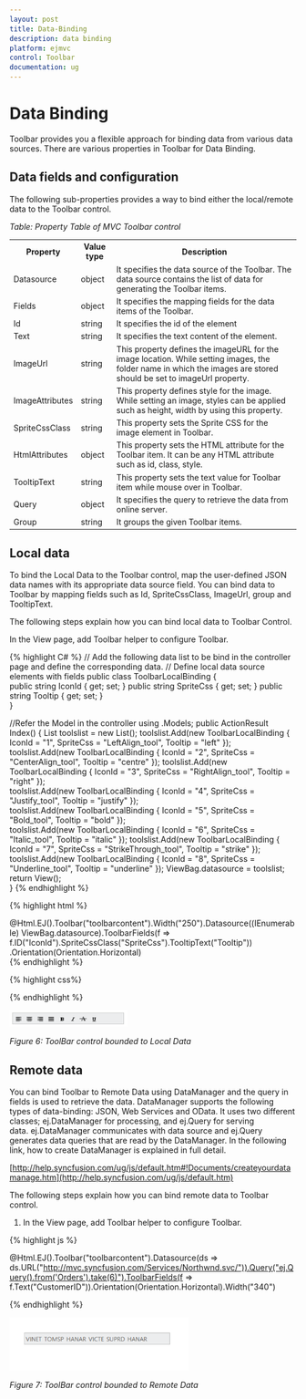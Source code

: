 ```yaml
---
layout: post
title: Data-Binding
description: data binding
platform: ejmvc
control: Toolbar
documentation: ug
---
```


# Data Binding

Toolbar provides you a flexible approach for binding data from various data sources. There are various properties in Toolbar for Data Binding.

## Data fields and configuration 

The following sub-properties provides a way to bind either the local/remote data to the Toolbar control.



_Table: Property Table of MVC Toolbar control_

<table>
<tr>
<th>
Property</th><th>
Value type</th><th>
Description</th></tr>
<tr>
<td>
Datasource</td><td>
object</td><td>
It specifies the data source of the Toolbar. The data source contains the list of data for generating the Toolbar items.</td></tr>
<tr>
<td>
Fields</td><td>
object</td><td>
It specifies the mapping fields for the data items of the Toolbar.</td></tr>
<tr>
<td>
Id</td><td>
string</td><td>
It specifies the id of the element</td></tr>
<tr>
<td>
Text</td><td>
string</td><td>
It specifies the text content of the element.</td></tr>
<tr>
<td>
ImageUrl</td><td>
string</td><td>
This property defines the imageURL for the image location. While setting images, the folder name in which the images are stored should be set to imageUrl property.</td></tr>
<tr>
<td>
ImageAttributes</td><td>
string</td><td>
This property defines style for the image. While setting an image, styles can be applied such as height, width by using this property.</td></tr>
<tr>
<td>
SpriteCssClass</td><td>
string</td><td>
This property sets the Sprite CSS for the image element in Toolbar.</td></tr>
<tr>
<td>
HtmlAttributes</td><td>
object</td><td>
This property sets the HTML attribute for the Toolbar item. It can be any HTML attribute such as id, class, style.</td></tr>
<tr>
<td>
TooltipText</td><td>
string</td><td>
This property sets the text value for Toolbar item while mouse over in Toolbar.</td></tr>
<tr>
<td>
Query</td><td>
object</td><td>
It specifies the query to retrieve the data from online server.</td></tr>
<tr>
<td>
Group</td><td>
string</td><td>
It groups the given Toolbar items.</td></tr>
</table>


## Local data

To bind the Local Data to the Toolbar control, map the user-defined JSON data names with its appropriate data source field. You can bind data to Toolbar by mapping fields such as Id, SpriteCssClass, ImageUrl, group and TooltipText.

The following steps explain how you can bind local data to Toolbar Control.

In the View page, add Toolbar helper to configure Toolbar. 


{% highlight C# %}
// Add the following data list to be bind in the controller page and define the corresponding data.
// Define local data source elements with  fields 
 public class ToolbarLocalBinding 
 {     
	public string IconId { get; set; } 
	public string SpriteCss { get; set; }
	public string Tooltip { get; set; }   
	}
 
 //Refer the Model in the controller
 using <Applicationname>.Models;
 public ActionResult Index()
 { 
	List<ToolbarLocalBinding> toolslist = new List<ToolbarLocalBinding>(); 
	toolslist.Add(new ToolbarLocalBinding { IconId = "1", SpriteCss = "LeftAlign_tool", Tooltip = "left" });
	toolslist.Add(new ToolbarLocalBinding { IconId = "2", SpriteCss = "CenterAlign_tool", Tooltip = "centre" }); 
	toolslist.Add(new ToolbarLocalBinding { IconId = "3", SpriteCss = "RightAlign_tool", Tooltip = "right" });  
	toolslist.Add(new ToolbarLocalBinding { IconId = "4", SpriteCss = "Justify_tool", Tooltip = "justify" });  
	toolslist.Add(new ToolbarLocalBinding { IconId = "5", SpriteCss = "Bold_tool", Tooltip = "bold" });  
	toolslist.Add(new ToolbarLocalBinding { IconId = "6", SpriteCss = "Italic_tool", Tooltip = "italic" }); 
	toolslist.Add(new ToolbarLocalBinding { IconId = "7", SpriteCss = "StrikeThrough_tool", Tooltip = "strike" });  
	toolslist.Add(new ToolbarLocalBinding { IconId = "8", SpriteCss = "Underline_tool", Tooltip = "underline" }); 
	ViewBag.datasource = toolslist; 
	return View();    
 }
{% endhighlight %} 

{% highlight html %} 
 <div class="cols-sample-area"> 
 @Html.EJ().Toolbar("toolbarcontent").Width("250").Datasource((IEnumerable<MVCSamples.Models.ToolbarLocalBinding>)
 ViewBag.datasource).ToolbarFields(f => f.ID("IconId").SpriteCssClass("SpriteCss").TooltipText("Tooltip"))
 .Orientation(Orientation.Horizontal)
 </div>
 {% endhighlight %}


{% highlight css%}

<style type="text/css" class="cssStyles">

    .darktheme .cols-sample-area .e-tooltxt .ToolbarItems {

        background-image: url('../images/toolbar/ui-icons-metro.png');

    }



    .cols-sample-area .e-tooltxt .ToolbarItems {

        display: block;

        background-image: url('../images/toolbar/ui-icons-dark.png');

        height: 22px;

        width: 22px;

    }



    .e-tooltxt:hover .ToolbarItems, .darktheme .cols-sample-area .e-tooltxt:hover .ToolbarItems {

        background-image: url('../images/toolbar/ui-icons-light.png');

    }



    .ToolbarItems.LeftAlign_tool {

        background-position: -26px -39px;

    }



    .ToolbarItems.CenterAlign_tool {

        background-position: -55px -39px;

    }



    .ToolbarItems.RightAlign_tool {

        background-position: -89px -39px;

    }



    .ToolbarItems.Justify_tool {

        background-position: -123px -39px;

    }



    .ToolbarItems.Bold_tool {

        background-position: -159px -39px;

    }



    .ToolbarItems.Italic_tool {

        background-position: -196px -39px;

    }



    .ToolbarItems.StrikeThrough_tool {

        background-position: -55px -70px;

    }



    .ToolbarItems.Underline_tool {

        background-position: -23px -68px;

    }



    .html {

        background-color: yellowgreen;

    }

</style>

{% endhighlight %}

![](Data-Binding_images/Data-Binding_img1.png)


_Figure 6: ToolBar control bounded to Local Data_

## Remote data

You can bind Toolbar to Remote Data using DataManager and the query in fields is used to retrieve the data. DataManager supports the following types of data-binding: JSON, Web Services and OData. It uses two different classes; ej.DataManager for processing, and ej.Query for serving data. ej.DataManager communicates with data source and ej.Query generates data queries that are read by the DataManager. In the following link, how to create DataManager is explained in full detail.

[http://help.syncfusion.com/ug/js/default.htm#!Documents/createyourdatamanage.htm](http://help.syncfusion.com/ug/js/default.htm)

The following steps explain how you can bind remote data to Toolbar control.

1. In the View page, add Toolbar helper to configure Toolbar.



{% highlight js %}

@Html.EJ().Toolbar("toolbarcontent").Datasource(ds => ds.URL("http://mvc.syncfusion.com/Services/Northwnd.svc/")).Query("ej.Query().from('Orders').take(6)").ToolbarFields(f => f.Text("CustomerID")).Orientation(Orientation.Horizontal).Width("340")

{% endhighlight %}

![](Data-Binding_images/Data-Binding_img2.png)



_Figure 7: ToolBar control bounded to Remote Data_

